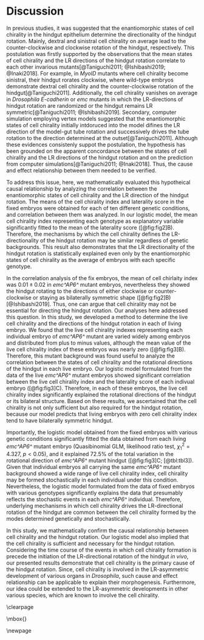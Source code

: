 # Discussion

In previous studies, it was suggested that the enantiomorphic states of cell chirality in the hindgut epithelium determine the directionality of the hindgut rotation.
Mainly, dextral and sinistral cell chirality on average lead to the counter-clockwise and clockwise rotation of the hindgut, respectively.
This postulation was firstly supported by the observations that the mean states of cell chirality and the LR directions of the hindgut rotation correlate to each other invarious mutants[@Taniguchi2011; @Ishibashi2019; @Inaki2018].
For example, in *MyoID* mutants where cell chirality become sinistral, their hindgut rorates clockwise, where wild-type embryos demonstrate dextral cell chirality and the counter-clockwise rotation of the hindgut[@Taniguchi2011].
Additionally, the cell chirality vanishes on average in *Drosophila E-cadherin* or *emc* mutants in which the LR-directions of hindgut rotation are randomized or the hindgut remains LR symmetric[@Taniguchi2011; @Ishibashi2019].
Secondary, computer simulation employing vertex models suggested that the enantiomorphic states of cell chirality initially intdoruced into the model difines the LR direction of the model-gut tube rotation and successively drives the tube rotation to the direction determined at the outset[@Taniguchi2011].
Although these evidences consistenly suppot the postulation, the hypothesis has been grounded on the apparent concordance between the states of cell chirality and the LR directions of the hindgut rotation and on the prediction from computer simulations[@Taniguchi2011; @Inaki2018].
Thus, the cause and effect relationship between them needed to be verified.

To address this issue, here, we mathematically evaluated this hypotheical causal relationship by analyzing the correlation between the enantiomorphic states of cell chirality and the LR direction of the hindgut rotation.
The means of the cell chirality index and laterality score in the fixed embryos were obtained for each of ten different genetic conditions, and correlation between them was analyzed.
In our logistic model, the mean cell chirality index representing each genotype as explanatory variable significantly fitted to the mean of the laterality score ([@fig:fig2]B).
Therefore, the mechanisms by which the cell chirality defines the LR-directionality of the hindgut rotation may be similar regardless of genetic backgrounds.
This result also demonstrates that the LR directionality of the hindgut rotation is statistically explained even only by the enantiomorphic states of cell chirality as the average of embryos with each specific genotype.

In the correlation analysis of the fix embryos, the mean of cell chirlaity index was $0.01 \pm 0.02$ in *emc^AP6^* mutant embryos, nevertheless they showed the hindgut rotating to the directions of either clockwise or counter-clockwise or staying as bilaterally symmetric shape ([@fig:fig2]B)[@Ishibashi2019].
Thus, one can argue that cell chirality may not be essential for directing the hindgut rotation.
Our analyses here addressed this question.
In this study, we developed a method to determine the live cell chirality and the directions of the hindgut rotation in each of living embryo.
We found that the live cell chirality indexes representing each individual embryo of *emc^AP6^* mutant are varied widely among embryos and distributed from plus to minus values, although the mean value of the live cell chirality index of these embryos was nearly zero ([@fig:fig3]B).
Therefore, this mutant background was found useful to analyze the correlation between the states of cell chirality and the rotational directions of the hindgut in each live embryo.
Our logistic model formulated from the data of the live *emc^AP6^* mutant embryos showed significant correlation between the live cell chirality index and the laterality score of each indivual embryo ([@fig:fig3]C).
Therefore, in each of these embryos, the live cell chirality index significantly explained the rotational directions of the hindgut or its bilateral structure.
Based on these results, we ascertained that the cell chirality is not only sufficient but also required for the hindgut rotation, because our model predicts that living embryos with zero cell chirality index tend to have bilaterally symmetric hindgut.

Importantly, the logistic model obtained from the fixed embryos with various genetic conditions significantly fitted the data obtained from each living *emc^AP6^* mutant embryo
(Quasibinomial GLM, likelihood ratio test, $\chi^{2}_{1} = 4.327$, $p < 0.05$), and it explained 72.5% of the total variation in the rotational direction of *emc^AP6^* mutant hindgut ([@fig:fig3]C; [@tbl:tbl3]).
Given that individual embryos all carrying the same *emc^AP6^* mutant background showed a wide range of live cell chirality index, cell chirality may be formed stochastically in each individual under this condition.
Nevertheless, the logistic model formulated from the data of fixed embryos with various genotypes significantly explains the data that presumably reflects the stochastic events in each *emc^AP6^* individual.
Therefore, underlying mechanisms in which cell chirality drives the LR-directional rotation of the hindgut are common between the cell chirality formed by the modes determined genetically and stochastically.

In this study, we mathematically confirm the causal relationship between cell chirality and the hindgut rotation.
Our logistic model also implied that the cell chirality is sufficient and necessary for the hindgut rotation.
Considering the time course of the events in which cell chirality formation is precede the initiation of the LR-directional rotation of the hindgut *in vivo*, our presented results demonstrate that cell chirality is the primary cause of the hindgut rotation.
Since, cell chirality is involved in the LR-asymmetric development of various organs in *Drosophila*, such cause and effect relationship can be applicable to explain their morphogenesis.
Furthermore, our idea could be extended to the LR-asymmetric developments in other various species, which are known to involve the cell chirality.

\clearpage

\mbox{}

\newpage

<!--
0_metadata/meta0.md
0_metadata/meta1.md
1_abstract.md
2_introduction.md
3_procedures.md
4_results.md
5_discussion.md
6_figs.md
7_supplements.md
8_acknowledgements.md
9_references.md
-->
